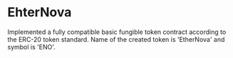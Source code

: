# EhterNova
Implemented a fully compatible basic fungible token contract according to the ERC-20 token standard. Name of the created token is 'EtherNova' and symbol is 'ENO'.
